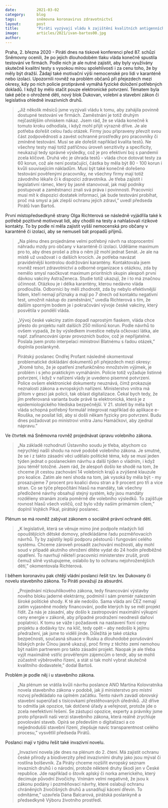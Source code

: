 ```yaml
---
date:         2021-03-02
category:     blog
tags:         sněmovna koronavirus zdravotnictví
layout:       post
title:        "Piráti vyzývají vládu k zajištění kvalitních antigenních testů pro firmy i navýšení covid nemocenské. Upozornili také na nezákonný postup policie vůči občanům při přejezdech mezi okresy"
image:        articles/2021/ivan-bartos00.jpg
author:       
---
```




Praha, 2. března 2020 - Piráti dnes na tiskové konferenci před 87. schůzí Sněmovny ocenili, že po jejich dlouhodobém tlaku vláda konečně spustila testování ve firmách. Podle nich je ale nutné zajistit, aby byly využívány skutečně kvalitní testy s vysokou mírou spolehlivosti i za cenu toho, že by měly být dražší. Žádají také motivační výši nemocenské pro lidi v karanténě nebo izolaci. Upozornili rovněž na problém občanů při přejezdech mezi okresy, kdy po nich policie protiprávně vymáhá fyzické doložení potřebných dokladů. I když by mělo stačit pouze elektronické potvrzení. Tématem byla také péče o ohrožené děti, nový blok Dukovan, volební a stavební zákon či legislativa ohledně invazivních druhů.

> „Již několik měsíců jsme vyzývali vládu k tomu, aby zahájila povinně dostupné testování ve firmách. Zaměstnání je totiž druhým nejčastějším ohniskem nákaz. Jsem rád, že se vláda konečně k tomuto kroku odhodlala, i když mohl přijít výrazně dříve. Je ale potřeba dořešit celou řadu otázek. Firmy jsou připraveny převzít svou část zodpovědnosti a zavést ochranné prostředky pro pracovníky či zmíněné testování. Musí se ale dořešit například kvalita testů. Ne všechny testy mají totiž patřičnou úroveň senzitivity a specificity, neukazují tedy správné výsledky, což je pro efektivní boj s pandemií zcela klíčové. Druhá věc je úhrada testů - vláda chce dotovat testy za 60 korun, což ale není postačující, částka by měla být 80 - 100 korun i kvůli souvisejícím nákladům. Musí být také konečně dořešeno testování pověřenými pracovníky, ne všechny firmy mají totiž závodního lékaře či k dispozici zdravotníka. Je třeba zajistit i legislativní rámec, který by jasně stanovoval, jak mají podniky postupovat a zaměstnanci znali svá práva i povinnosti. Pracovníci musí mít k dispozici dostatek informací, jak bude testování probíhat, proč má smysl a jak zlepší ochranu jejich zdraví,” uvedl předseda Pirátů Ivan Bartoš. 

První místopředsedkyně strany Olga Richterová se následně vyjádřila také k potřebě pozitivně motivovat lidi, aby chodili na testy a nahlašovali rizikové kontakty. To by podle ní měla zajistit vyšší nemocenská pro občany v karanténě či izolaci, aby se nemuseli bát propadů příjmů. 

> „Na plénu dnes projednáme velmi potřebný návrh na stoprocentní náhradu mzdy pro občany v karanténě či izolaci. Uděláme maximum pro to, aby dnes prošel a zítra o něm již mohl jednat Senát. Je ale na místě už uvažovat i o dalších krocích. Je potřeba navázat pravidelnější kontrolou dodržování karantény. Kontaktovala jsem rovněž resort zdravotnictví a odborné organizace s otázkou, zda by nemělo smysl naočkovat maximum prioritních skupin alespoň první dávkou vakcíny AstraZeneca. Studie totiž ukazují, že i to má značnou účinnost. Otázkou je i délka karantény, kterou nedávno vláda prodloužila. Odborníci by měli zhodnotit, zda by nebylo efektivnější lidem, kteří nemají příznaky a mají po 7 dnech od kontaktu negativní test, umožnit nástup do zaměstnání,” uvedla Richterová s tím, že dalším sporným bodem je i pokračování vývoje české vakcíny, který posvětila v pondělí vláda. 

> „Vývoj české vakcíny zatím dopadl naprostým fiaskem, vláda chce přesto do projektu nalít dalších 250 milionů korun. Podle návrhů to ovšem vypadá, že by výsledkem investice nebyla očkovací látka, ale např. zafinancování úprav provozních budov, což je nepřijatelné. Poslala jsem proto interpelaci ministrovi Blatnému s řadou otázek,” doplnila poslankyně.   

> Pirátský poslanec Ondřej Profant následně okomentoval problematické dokládání dokumentů při přejezdech mezi okresy: „Kromě toho, že je opatření znefunkčněno množstvím výjimek, je problém i s jeho praktickým vymáháním. Policie totiž vyžaduje listinné potvrzení, i když v nařízení vlády je uvedeno písemné potvrzení. Police ovšem elektronické dokumenty neuznává, čímž prokazuje neznalosti zákona a evropských nařízení. Ministerstvo vnitra má přitom v gesci jak policii, tak oblast digitalizace. Čekal bych tedy, že jím preferovaná varianta bude právě ta elektronická, která je z epidemiologického hlediska bezpečnější. V 21. století by měla být vláda schopná potřebný formulář integrovat například do aplikace e-Rouška, ne posílat lidi, aby si došli někam fyzicky pro potvrzení. Budu dnes požadovat po ministrovi vnitra Janu Hamáčkovi, aby zjednal nápravu.”

Ve čtvrtek má Sněmovna rovněž projednávat úpravu volebního zákona. 

> „Na základě rozhodnutí Ústavního soudu je třeba, abychom co nejrychleji našli shodu na nové podobě volebního zákona. Je smutné, že se i z takto zásadní věci udělalo politické téma, kdy se musí jeden týden jednat o poslaneckém návrhu a další týden o vládním, i když jsou téměř totožné. Jsem rád, že alespoň došlo ke shodě na tom, že chceme jít cestou zachování 14 volebních krajů a zvýšené klauzule pro koalice. Zatím ale není shoda na tom, jak vysoká by měla být - my prosazujeme 7 procent pro koalici dvou stran a 9 procent pro tři a více stran. Co se týče přepočítání hlasů na mandáty, tak všechny předložené návrhy obsahují stejný systém, kdy jsou mandáty rozděleny stranám zcela poměrně dle volebního výsledků. To zajišťuje rovnost hlasů všech voličů, což bylo vždy naším primárním cílem,” doplnil Vojtěch Pikal, pirátský poslanec.

Plénum se má rovněž zabývat zákonem o sociálně právní ochraně dětí. 

> „K legislativě, která se věnuje mimo jiné podpoře mladých lidí opouštějících dětské domovy, předkládáme řadu pozměňovacích návrhů. Ty by zajistily lepší podporu pěstounů i fungování celého systému. Chceme zároveň prosadit zachování možnosti, aby mohl soud v případě akutního ohrožení dítěte vydat do 24 hodin předběžné opatření. To navrhují někteří pracovníci ministerstev zrušit, proti čemuž silně vystupujeme, oslabilo by to ochranu nejohroženějších dětí,” okomentovala Richterová.

I během koronaviru pak chtějí vládní poslanci řešit tzv. lex Dukovany či novelu stavebního zákona. To Piráti považují za absurdní. 

> „Projednání nízkouhlíkového zákona, tedy financování výstavby nového bloku jaderné elektrárny, podmínil i sám premiér nalezením široké politické shody. K té ale nedošlo. Sama vláda ani ČEZ nemají zatím vyjasněné modely financování, podle kterých by se měl projekt řídit. Za nás je zásadní, aby došlo k zastropování maximální výkupní ceny energie v zákoně, aby případné prodražení neodnesli daňoví poplatníci. K tomu se váže i požadavek na nastavení fixní ceny projektu a dodávky tzv. na klíč, tedy opět – aby nedošlo k jejímu předražení, jak jsme to viděli jinde. Důležitá je také otázka bezpečnosti, současná situace v Rusku a dlouhodobé porušování lidských práv Čínou jasně ukazují, proč firmy z těchto zemí nemohou být naším partnerem pro takto zásadní projekt. Naopak je ale třeba vyjít maximálně vstříc prověřeným zájemcům o tendr, aby se mohli zúčastnit výběrového řízení, a stát si tak mohl vybrat skutečně kvalitního dodavatele,” dodal Bartoš. 

Problém je podle něj i u stavebního zákona. 

> „Na plénum se vrátila kvůli návrhu poslance ANO Martina Kolovratníka novela stavebního zákona v podobě, jak ji ministerstvo pro místní rozvoj předkládalo na úplném začátku. Tento návrh zavádí obrovský stavební superúřad s tisícovkami přestěhovaných úředníků. Již dříve to odmítla jak opozice, tak dotčené úřady a veřejnost, protože jde o zcela neefektivní řešení. Se zástupci opozice, experty a právníky jsme proto připravili naši verzi stavebního zákona, která reálně zrychluje povolování staveb. Opírá se především o digitalizaci a co nejjednodušší stavební řízení, zlepšuje navíc transparentnost celého procesu,” vysvětlil předseda Pirátů. 

Poslanci mají v týdnu řešit také invazivní novelu. 

> „Invazivní novela jde dnes na plénum do 2. čtení. Má zajistit ochranu české přírody a biodiverzity před invazivními druhy jako jsou mýval či rostlina bolševník. Za Piráty chceme rozšířit evropský seznam invazních druhů i o národní, protože některé druhy škodí jen v České republice. Jde například o štovík aplský či norka amerického, který decimuje původní živočichy. Vnímám velmi negativně, že jsou k zákonu podány i pozměňovací návrhy, které oslabují ochranu chráněných živočišných druhů a usnadňují kácení dřevin. To odmítáme,” uzavřela Dana Balcarová, pirátská poslankyně a předsedkyně Výboru životního prostředí.
